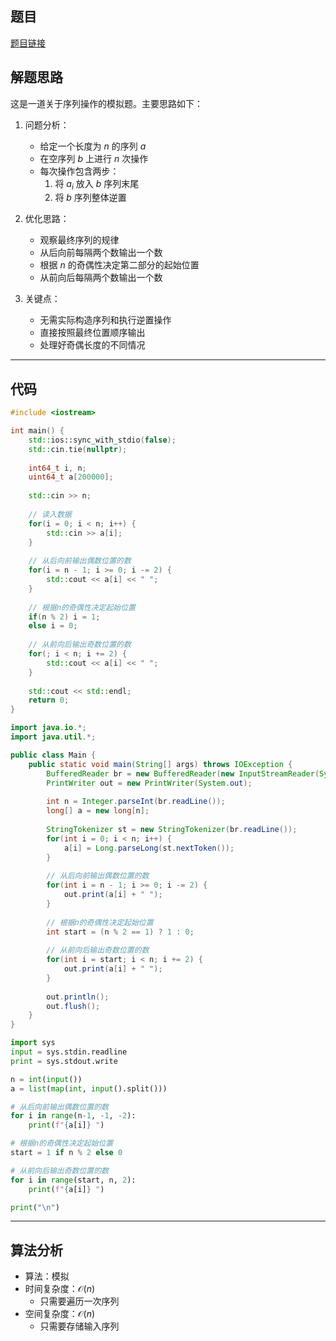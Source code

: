 ## 题目
[题目链接](https://www.nowcoder.com/practice/b53bda356a494154b6411d80380295f5?tpId=182&tqId=112726&sourceUrl=/exam/oj&channenl=wgithub&fromPut=wgithub)

## 解题思路

这是一道关于序列操作的模拟题。主要思路如下：

1. 问题分析：
   - 给定一个长度为 $n$ 的序列 $a$
   - 在空序列 $b$ 上进行 $n$ 次操作
   - 每次操作包含两步：
     1. 将 $a_i$ 放入 $b$ 序列末尾
     2. 将 $b$ 序列整体逆置

2. 优化思路：
   - 观察最终序列的规律
   - 从后向前每隔两个数输出一个数
   - 根据 $n$ 的奇偶性决定第二部分的起始位置
   - 从前向后每隔两个数输出一个数

3. 关键点：
   - 无需实际构造序列和执行逆置操作
   - 直接按照最终位置顺序输出
   - 处理好奇偶长度的不同情况

---

## 代码

```cpp []
#include <iostream>

int main() {
    std::ios::sync_with_stdio(false);
    std::cin.tie(nullptr);
    
    int64_t i, n;
    uint64_t a[200000];
    
    std::cin >> n;
    
    // 读入数据
    for(i = 0; i < n; i++) {
        std::cin >> a[i];
    }
    
    // 从后向前输出偶数位置的数
    for(i = n - 1; i >= 0; i -= 2) {
        std::cout << a[i] << " ";
    }
    
    // 根据n的奇偶性决定起始位置
    if(n % 2) i = 1;
    else i = 0;
    
    // 从前向后输出奇数位置的数
    for(; i < n; i += 2) {
        std::cout << a[i] << " ";
    }
    
    std::cout << std::endl;
    return 0;
}
```

```java []
import java.io.*;
import java.util.*;

public class Main {
    public static void main(String[] args) throws IOException {
        BufferedReader br = new BufferedReader(new InputStreamReader(System.in));
        PrintWriter out = new PrintWriter(System.out);
        
        int n = Integer.parseInt(br.readLine());
        long[] a = new long[n];
        
        StringTokenizer st = new StringTokenizer(br.readLine());
        for(int i = 0; i < n; i++) {
            a[i] = Long.parseLong(st.nextToken());
        }
        
        // 从后向前输出偶数位置的数
        for(int i = n - 1; i >= 0; i -= 2) {
            out.print(a[i] + " ");
        }
        
        // 根据n的奇偶性决定起始位置
        int start = (n % 2 == 1) ? 1 : 0;
        
        // 从前向后输出奇数位置的数
        for(int i = start; i < n; i += 2) {
            out.print(a[i] + " ");
        }
        
        out.println();
        out.flush();
    }
}
```

```python []
import sys
input = sys.stdin.readline
print = sys.stdout.write

n = int(input())
a = list(map(int, input().split()))

# 从后向前输出偶数位置的数
for i in range(n-1, -1, -2):
    print(f"{a[i]} ")

# 根据n的奇偶性决定起始位置
start = 1 if n % 2 else 0

# 从前向后输出奇数位置的数
for i in range(start, n, 2):
    print(f"{a[i]} ")

print("\n")
```

---

## 算法分析
- 算法：模拟
- 时间复杂度：$\mathcal{O}(n)$
  - 只需要遍历一次序列
- 空间复杂度：$\mathcal{O}(n)$
  - 只需要存储输入序列

